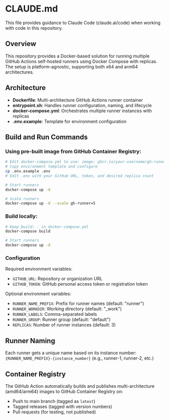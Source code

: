 # CLAUDE.md

This file provides guidance to Claude Code (claude.ai/code) when working with code in this repository.

## Overview

This repository provides a Docker-based solution for running multiple GitHub Actions self-hosted runners using Docker Compose with replicas. The setup is platform-agnostic, supporting both x64 and arm64 architectures.

## Architecture

- **Dockerfile**: Multi-architecture GitHub Actions runner container
- **entrypoint.sh**: Handles runner configuration, naming, and lifecycle
- **docker-compose.yml**: Orchestrates multiple runner instances with replicas
- **.env.example**: Template for environment configuration

## Build and Run Commands

### Using pre-built image from GitHub Container Registry:
```bash
# Edit docker-compose.yml to use: image: ghcr.io/your-username/gh-runner-docker:latest
# Copy environment template and configure
cp .env.example .env
# Edit .env with your GitHub URL, token, and desired replica count

# Start runners
docker-compose up -d

# Scale runners
docker-compose up -d --scale gh-runner=5
```

### Build locally:
```bash
# Keep build: . in docker-compose.yml
docker-compose build

# Start runners
docker-compose up -d
```

### Configuration

Required environment variables:
- `GITHUB_URL`: Repository or organization URL
- `GITHUB_TOKEN`: GitHub personal access token or registration token

Optional environment variables:
- `RUNNER_NAME_PREFIX`: Prefix for runner names (default: "runner")
- `RUNNER_WORKDIR`: Working directory (default: "_work")
- `RUNNER_LABELS`: Comma-separated labels
- `RUNNER_GROUP`: Runner group (default: "default")
- `REPLICAS`: Number of runner instances (default: 3)

## Runner Naming

Each runner gets a unique name based on its instance number: `{RUNNER_NAME_PREFIX}-{instance_number}` (e.g., runner-1, runner-2, etc.)

## Container Registry

The GitHub Action automatically builds and publishes multi-architecture (amd64/arm64) images to GitHub Container Registry on:
- Push to main branch (tagged as `latest`)
- Tagged releases (tagged with version numbers)
- Pull requests (for testing, not published)